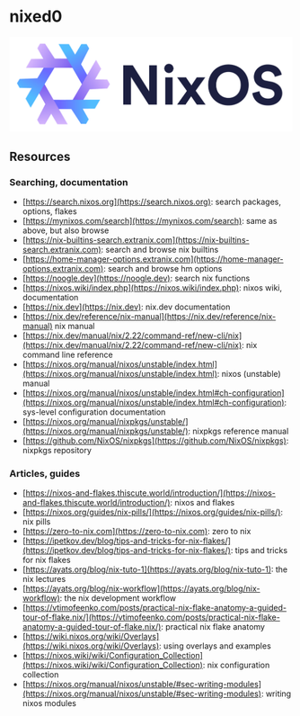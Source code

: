 # nixed0
![nixed0](assets/nixos_logo.png)

## Resources

### Searching, documentation
- [https://search.nixos.org](https://search.nixos.org): search packages, options, flakes
- [https://mynixos.com/search](https://mynixos.com/search): same as above, but also browse
- [https://nix-builtins-search.extranix.com](https://nix-builtins-search.extranix.com): search and browse nix builtins
- [https://home-manager-options.extranix.com](https://home-manager-options.extranix.com): search and browse hm options
- [https://noogle.dev](https://noogle.dev): search nix functions
- [https://nixos.wiki/index.php](https://nixos.wiki/index.php): nixos wiki, documentation
- [https://nix.dev](https://nix.dev): nix.dev documentation
- [https://nix.dev/reference/nix-manual](https://nix.dev/reference/nix-manual) nix manual
- [https://nix.dev/manual/nix/2.22/command-ref/new-cli/nix](https://nix.dev/manual/nix/2.22/command-ref/new-cli/nix): nix command line reference
- [https://nixos.org/manual/nixos/unstable/index.html](https://nixos.org/manual/nixos/unstable/index.html): nixos (unstable) manual
- [https://nixos.org/manual/nixos/unstable/index.html#ch-configuration](https://nixos.org/manual/nixos/unstable/index.html#ch-configuration): sys-level configuration documentation
- [https://nixos.org/manual/nixpkgs/unstable/](https://nixos.org/manual/nixpkgs/unstable/): nixpkgs reference manual
- [https://github.com/NixOS/nixpkgs](https://github.com/NixOS/nixpkgs): nixpkgs repository

### Articles, guides
- [https://nixos-and-flakes.thiscute.world/introduction/](https://nixos-and-flakes.thiscute.world/introduction/): nixos and flakes
- [https://nixos.org/guides/nix-pills/](https://nixos.org/guides/nix-pills/): nix pills
- [https://zero-to-nix.com](https://zero-to-nix.com): zero to nix
- [https://ipetkov.dev/blog/tips-and-tricks-for-nix-flakes/](https://ipetkov.dev/blog/tips-and-tricks-for-nix-flakes/): tips and tricks for nix flakes
- [https://ayats.org/blog/nix-tuto-1](https://ayats.org/blog/nix-tuto-1): the nix lectures
- [https://ayats.org/blog/nix-workflow](https://ayats.org/blog/nix-workflow): the nix development workflow
- [https://vtimofeenko.com/posts/practical-nix-flake-anatomy-a-guided-tour-of-flake.nix/](https://vtimofeenko.com/posts/practical-nix-flake-anatomy-a-guided-tour-of-flake.nix/): practical nix flake anatomy
- [https://wiki.nixos.org/wiki/Overlays](https://wiki.nixos.org/wiki/Overlays): using overlays and examples
- [https://nixos.wiki/wiki/Configuration_Collection](https://nixos.wiki/wiki/Configuration_Collection): nix configuration collection
- [https://nixos.org/manual/nixos/unstable/#sec-writing-modules](https://nixos.org/manual/nixos/unstable/#sec-writing-modules): writing nixos modules
